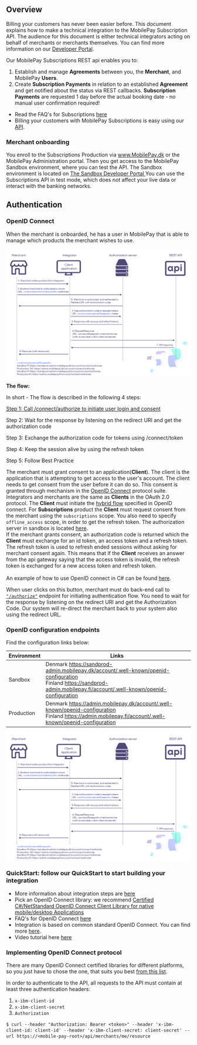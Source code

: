 
## <a name="overview"></a> Overview 

Billing your customers has never been easier before. This document explains how to make a technical integration to the MobilePay Subscription API. The audience for this document is either technical integrators acting on behalf of merchants or merchants themselves. You can find more information on our <a href="https://developer.mobilepay.dk/subscriptions-main">Developer Portal</a>.

Our MobilePay Subscriptions REST api enables you to:

1. Establish and manage **Agreements** between you, the **Merchant**, and MobilePay **Users**.
2. Create **Subscription Payments** in relation to an established **Agreement** and get notified about the status via REST callbacks. **Subscription Payments** are requested 1 day before the actual booking date - no manual user confirmation required!

- Read the FAQ's for Subscriptions <a href="https://developer.mobilepay.dk/faq/subscriptions">here</a>
- Billing your customers with MobilePay Subscriptions is easy using our [API](https://developer.mobilepay.dk/subscriptions-main).


### <a name="overview_onboarding"></a>Merchant onboarding

You enroll to the Subscriptions Production via <a href="https://mobilepay.dk/da-dk/Pages/mobilepay.aspx">www.MobilePay.dk</a> or the MobilePay  Administration portal. Then you get access to the MobilePay Sandbox environment, where you can test the API. The Sandbox environment is located on <a href="https://sandbox-developer.mobilepay.dk/">The Sandbox Developer Portal </a> 
You can use the Subscriptions API in test mode, which does not affect your live data or interact with the banking networks. 

## <a name="general-notes_authentication"></a>Authentication 

### <a name="openid-connect"></a>OpenID Connect
When the merchant is onboarded, he has a user in MobilePay that is able to manage which products the merchant wishes to use. 

[![](assets/images/OpenIdflowWithFIandAuthorize.png)](assets/images/OpenIdflowWithFIandAuthorize.png)

      
**The flow:**

In short - The flow is described in the following 4 steps:

[Step 1: Call /connect/authorize to initiate user login and consent](https://developer.mobilepay.dk/developersupport/openid/authorize/) 

Step 2: Wait for the response by listening on the redirect URI and get the authorization code 

Step 3: Exchange the authorization code for tokens using /connect/token

Step 4: Keep the session alive by using the refresh token

Step 5: Follow Best Practice 

The merchant must grant consent to an application(__Client__). The client is the application that is attempting to get access to the user's account.  The client needs to get consent from the user before it can do so. This consent is granted through mechanism in the [OpenID Connect](http://openid.net/connect/) protocol suite. <br />
Integrators and merchants are the same as __Clients__ in the OAuth 2.0 protocol. The __Client__ must initiate the [hybrid flow](http://openid.net/specs/openid-connect-core-1_0.html#HybridFlowAuth) specified in OpenID connect. For __Subscriptions__ product the __Client__ must request consent from the merchant using the `subscriptions` scope. You also need to specify `offline_access` scope, in order to get the refresh token. The authorization server in sandbox is located [here](https://api.sandbox.mobilepay.dk/merchant-authentication-openidconnect).<br />
If the merchant grants consent, an authorization code is returned which the __Client__ must exchange for an id token, an access token and a refresh token. The refresh token is used to refresh ended sessions without asking for merchant consent again. This means that if the __Client__ receives an answer from the api gateway saying that the access token is invalid, the refresh token is exchanged for a new access token and refresh token. <br /> <br />
An example of how to use OpenID connect in C# can be found [here](https://github.com/MobilePayDev/MobilePay-Invoice/tree/master/ClientExamples).

When user clicks on this button, merchant must do back-end call to   
[`"/authorize"`](https://developer.mobilepay.dk/developersupport/openid/authorize/) endpoint for initiating  authentication flow. You need to wait for the response by listening on the redirect URI and get the Authorization Code. Our system will re-direct the merchant back to your system also using the redirect URL. 
 

### OpenID configuration endpoints 
Find the configuration links below:

|Environment | Links |
|------------|-------|
|Sandbox    | Denmark <a href="https://sandprod-admin.mobilepay.dk/account/.well-known/openid-configuration">https://sandprod-admin.mobilepay.dk/account/.well-known/openid-configuration</a> <br> Finland <a href="https://sandprod-admin.mobilepay.fi/account/.well-known/openid-configuration">https://sandprod-admin.mobilepay.fi/account/.well-known/openid-configuration</a> |
|Production  | Denmark <a href="https://admin.mobilepay.dk/account/.well-known/openid-configuration">https://admin.mobilepay.dk/account/.well-known/openid-configuration</a> <br> Finland <a href="https://admin.mobilepay.fi/account/.well-known/openid-configuration">https://admin.mobilepay.fi/account/.well-known/openid-configuration</a>|


![](assets/images/OpenIdFlowWithFiandAuthorize.png)
      
### QuickStart: follow our QuickStart to start building your integration

- More information about integration steps are  [here](https://developer.mobilepay.dk/subscriptions-main)
- Pick an OpenID Connect library: we recommend <a href="https://github.com/IdentityModel/IdentityModel.OidcClient2">Certified C#/NetStandard OpenID Connect Client Library for native mobile/desktop Applications</a> 
- FAQ's for OpenID Connect <a href="https://developer.mobilepay.dk/faq/integrator">here</a>
- Integration is based on common standard OpenID Connect. You can find more [here](https://developer.mobilepay.dk/developersupport/openid/). 
- Video tutorial here [here](https://developer.mobilepay.dk/products/openid/video)

### <a name="openid-connect-libraries"></a>Implementing OpenID Connect protocol
There are many OpenID Connect certified libraries for different platforms, so you just have to chose the one, that suits you best [from this list](http://openid.net/developers/certified/#RPLibs).

In order to authenticate to the API, all requests to the API must contain at least three authentication headers:
1. `x-ibm-client-id`
2. `x-ibm-client-secret`  
3. `Authorization` 

```console
$ curl --header "Authorization: Bearer <token>" --header 'x-ibm-client-id: client-id' --header 'x-ibm-client-secret: client-secret' --url https://<mobile-pay-root>/api/merchants/me/resource
```
